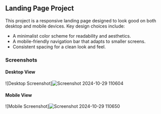 ## Landing Page Project

This project is a responsive landing page designed to look good on both desktop and mobile devices. Key design choices include:
- A minimalist color scheme for readability and aesthetics.
- A mobile-friendly navigation bar that adapts to smaller screens.
- Consistent spacing for a clean look and feel.

### Screenshots
#### Desktop View
![Desktop Screenshot]![Screenshot 2024-10-29 110604](https://github.com/user-attachments/assets/8f8880f4-ca68-4521-87fa-f085c31b585c)



#### Mobile View
![Mobile Screenshot]![Screenshot 2024-10-29 110650](https://github.com/user-attachments/assets/20cac4a3-db65-4528-856b-c1c6d93e48f4)

